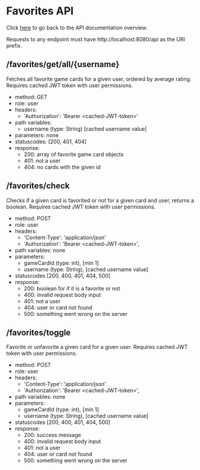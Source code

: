 # Favorites API

Click [here](../rest-api.md) to go back to the API documentation overview.

Requests to any endpoint must have http://localhost:8080/api as the URI prefix. 

## /favorites/get/all/{username}

Fetches all favorite game cards for a given user, ordered by average rating. Requires cached JWT token with user permissions.

- method: GET
- role: user
- headers:
  - 'Authorization': 'Bearer \<cached-JWT-token>'
- path variables: 
  - username (type: String) [cached username value]
- parameters: none
- statuscodes: [200, 401, 404]
- response: 
    - 200: array of favorite game card objects
    - 401: not a user
    - 404: no cards with the given id

## /favorites/check

Checks if a given card is favorited or not for a given card and user, returns a boolean. Requires cached JWT token with user permissions.

- method: POST
- role: user
- headers: 
  - 'Content-Type': 'application/json'
  - 'Authorization': 'Bearer \<cached-JWT-token>',
- path variables: none
- parameters:
  - gameCardId (type: int), [min 1]
  - username (type: String), [cached username value]
- statuscodes [200, 400, 401, 404, 500]
- response:
  - 200: boolean for if it is a favorite or not
  - 400: invalid request body input
  - 401: not a user
  - 404: user or card not found
  - 500: something went wrong on the server

## /favorites/toggle

Favorite or unfavorite a given card for a given user. Requires cached JWT token with user permissions.

- method: POST
- role: user
- headers: 
  - 'Content-Type': 'application/json'
  - 'Authorization': 'Bearer \<cached-JWT-token>',
- path variables: none
- parameters:
  - gameCardId (type: int), [min 1]
  - username (type: String), [cached username value]
- statuscodes [200, 400, 401, 404, 500]
- response:
  - 200: success message
  - 400: invalid request body input
  - 401: not a user
  - 404: user or card not found
  - 500: something went wrong on the server
